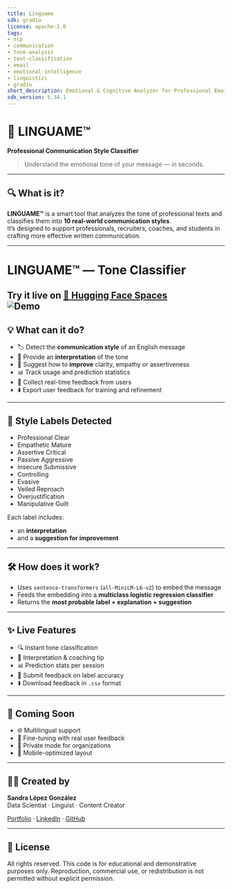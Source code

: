 ```yaml
---
title: Linguame
sdk: gradio
license: apache-2.0
tags:
- nlp
- communication
- tone-analysis
- text-classification
- email
- emotional-intelligence
- linguistics
- gradio
short_description: Emotional & Cognitive Analyzer for Professional Emails
sdk_version: 5.34.1
---
```


# 🧠 LINGUAME™  
**Professional Communication Style Classifier**

> Understand the emotional tone of your message — in seconds.

---

## 🔍 What is it?

**LINGUAME™** is a smart tool that analyzes the tone of professional texts and classifies them into **10 real-world communication styles**.  
It’s designed to support professionals, recruiters, coaches, and students in crafting more effective written communication.

---
# LINGUAME™ — Tone Classifier

Try it live on [🤗 Hugging Face Spaces](https://huggingface.co/spaces/tu-usuario/tu-space)  
![Demo](https://huggingface.co/spaces/tu-usuario/tu-space/badge.svg)
---

## 💡 What can it do?

- 🏷️ Detect the **communication style** of an English message
- 🧠 Provide an **interpretation** of the tone
- 💬 Suggest how to **improve** clarity, empathy or assertiveness
- 📊 Track usage and prediction statistics
- 📝 Collect real-time feedback from users
- ⬇️ Export user feedback for training and refinement

---

## 🧠 Style Labels Detected

- Professional Clear  
- Empathetic Mature  
- Assertive Critical  
- Passive Aggressive  
- Insecure Submissive  
- Controlling  
- Evasive  
- Veiled Reproach  
- Overjustification  
- Manipulative Guilt  

Each label includes:
- an **interpretation**
- and a **suggestion for improvement**

---

## 🛠️ How does it work?

- Uses `sentence-transformers` (`all-MiniLM-L6-v2`) to embed the message  
- Feeds the embedding into a **multiclass logistic regression classifier**
- Returns the **most probable label + explanation + suggestion**

---

## ✨ Live Features

- 🔍 Instant tone classification
- 🧠 Interpretation & coaching tip
- 📊 Prediction stats per session
- 📝 Submit feedback on label accuracy
- ⬇️ Download feedback in `.csv` format

---

## 🚧 Coming Soon

- 🌐 Multilingual support
- 🔄 Fine-tuning with real user feedback
- 🧪 Private mode for organizations
- 📱 Mobile-optimized layout

---

## 👩‍💻 Created by

**Sandra López González**  
Data Scientist · Linguist · Content Creator 

[Portfolio](https://huggingface.co/sandylopg) · [LinkedIn](https://www.linkedin.com/in/sandralopezglez89/) · [GitHub](https://github.com/Sanloglez)

---

## 💬 License

All rights reserved. This code is for educational and demonstrative purposes only. 
Reproduction, commercial use, or redistribution is not permitted without explicit permission.


